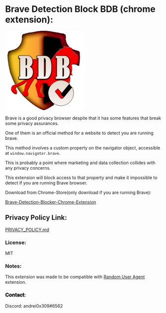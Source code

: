 # Brave Detection Block BDB (chrome extension)&#x3a;

![BDB LOGO](/images/BDB-ICON256.png?raw=true "BDB LOGO")

Brave is a good privacy browser despite that it has some features that break some privacy assurances.

One of them is an official method for a website to detect you are running brave.

This method involves a custom property on the navigator object, accessible at `window.navigator.brave`.

This is probably a point where marketing and data collection collides with any privacy concerns.

This extension will block access to that property and make it impossible to detect if you are running Brave browser.

Download from Chrome-Store(only download if you are running Brave)&#x3a;

[Brave-Detection-Blocker-Chrome-Extension](https://https://github.com/andrei0x309/Brave-Detection-Blocker-Chrome-Extension)

## Privacy Policy Link&#x3a;

[PRIVACY_POLICY.md](PRIVACY_POLICY.md)

### License&#x3a;

MIT

### Notes&#x3a;

This extension was made to be compatible with [Random User Agent](https://github.com/tarampampam/random-user-agent/) extension.

### 𝐂𝐨𝐧𝐭𝐚𝐜𝐭&#x3a;

Discord: andrei0x309#6562
